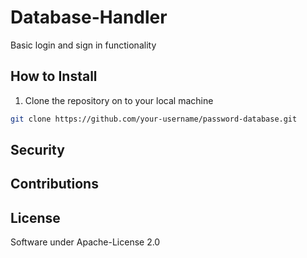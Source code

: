 # Database-Handler
Basic login and sign in functionality

## How to Install
1. Clone the repository on to your local machine
``` bash
git clone https://github.com/your-username/password-database.git
```

## Security


## Contributions

## License
Software under Apache-License 2.0
